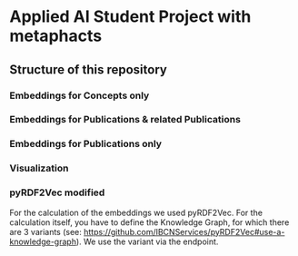 # Applied AI Student Project with metaphacts
## Structure of this repository
### Embeddings for Concepts only
### Embeddings for Publications & related Publications
### Embeddings for Publications only
### Visualization
### pyRDF2Vec modified
For the calculation of the embeddings we used pyRDF2Vec. 
For the calculation itself, you have to define the Knowledge Graph, for which there are 3 variants (see: https://github.com/IBCNServices/pyRDF2Vec#use-a-knowledge-graph). We use the variant via the endpoint.
